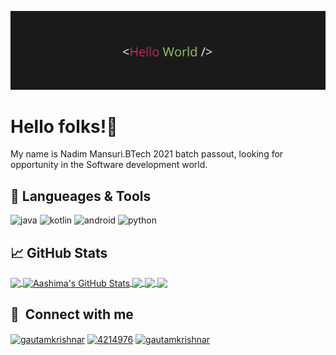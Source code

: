 

<!--
**nadimmansuri2242/nadimmansuri2242** is a ✨ _special_ ✨ repository because its `README.md` (this file) appears on your GitHub profile.

Here are some ideas to get you started:

- 🔭 I’m currently working on ...
- 🌱 I’m currently learning ...
- 👯 I’m looking to collaborate on ...
- 🤔 I’m looking for help with ...
- 💬 Ask me about ...
- 📫 How to reach me: ...
- 😄 Pronouns: ...
- ⚡ Fun fact: ...
-->

![Header](https://github.com/AashimaAhuja/AashimaAhuja/blob/main/images/banner.png)

# Hello folks!👋

My name is Nadim Mansuri.BTech 2021 batch passout, looking for opportunity in the Software development world.

## 🔧 Langueages & Tools
<p align='left'>
  <img src ="https://upload.wikimedia.org/wikipedia/en/thumb/3/30/Java_programming_language_logo.svg/1200px-Java_programming_language_logo.svg.png" alt="java" width="40" height="40">
  <img src ="https://upload.wikimedia.org/wikipedia/commons/thumb/d/d4/Kotlin_logo.svg/2560px-Kotlin_logo.svg.png" alt="kotlin" width="60" height="40">
  <img src ="https://upload.wikimedia.org/wikipedia/commons/thumb/f/f9/Android_logo_2.svg/120px-Android_logo_2.svg.png" alt="android" width="40" height="40">
  <img src ="https://upload.wikimedia.org/wikipedia/commons/thumb/c/c3/Python-logo-notext.svg/2048px-Python-logo-notext.svg.png" alt="python" width="40" height="40">

</p>


## &#x1f4c8; GitHub Stats
<a href="https://github.com/nadimmansuri2242/nadimmansuri2242">
  <img align="center" src="https://github-readme-stats.vercel.app/api/top-langs/?username=nadimmansuri2242&title_color=ffffff&text_color=c9cacc&icon_color=2bbc8a&bg_color=1d1f21&langs_count=3" />
</a>
<a href="https://github.com/nadimmansuri2242/nadimmansuri2242">
  <img align="center" src="https://github-readme-stats.vercel.app/api?username=nadimmansuri2242&show_icons=true&line_height=27&count_private=true&title_color=ffffff&text_color=c9cacc&icon_color=2bbc8a&bg_color=1d1f21" alt="Aashima's GitHub Stats" />
</a>
<a href="https://github.com/nadimmansuri2242/nadimmansuri2242">
   <img align="center" src="https://github-readme-stats.vercel.app/api/pin/?username=nadimmansuri2242&repo=Masonary&title_color=ffffff&text_color=c9cacc&icon_color=2bbc8a&bg_color=1d1f21" />
</a>
<a href="https://github.com/nadimmansuri2242/nadimmansuri2242">
   <img align="center" src="https://github-readme-stats.vercel.app/api/pin/?username=nadimmansuri2242&repo=star-wars &title_color=ffffff&text_color=c9cacc&icon_color=2bbc8a&bg_color=1d1f21" />
</a>
<a href="https://github.com/nadimmansuri2242/nadimmansuri2242">
   <img align="center" src="https://github-readme-stats.vercel.app/api/pin/?username=nadimmansuri2242&repo=Infinite-scroll &title_color=ffffff&text_color=c9cacc&icon_color=2bbc8a&bg_color=1d1f21" />
</a>

## 🔗 &nbsp;**Connect with me**
<p align="left">
<a href="https://www.linkedin.com/in/nadim-mansuri" target="blank"><img align="center" src="https://raw.githubusercontent.com/rahuldkjain/github-profile-readme-generator/master/src/images/icons/Social/linked-in-alt.svg" alt="gautamkrishnar" height="30" width="40" /></a>
<a href="https://stackoverflow.com/users/16767737/devnadim" target="blank"><img align="center" src="https://raw.githubusercontent.com/rahuldkjain/github-profile-readme-generator/master/src/images/icons/Social/stack-overflow.svg" alt="4214976" height="30" width="40" /></a>
<a href="https://instagram.com/nadim2242" target="blank"><img align="center" src="https://raw.githubusercontent.com/rahuldkjain/github-profile-readme-generator/master/src/images/icons/Social/instagram.svg" alt="gautamkrishnar" height="30" width="40" /></a>

